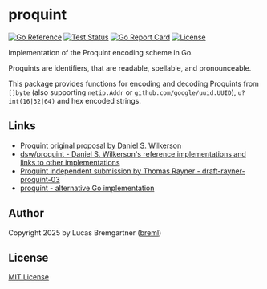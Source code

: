 # proquint

[![Go Reference](https://pkg.go.dev/badge/github.com/breml/proquint.svg)](https://pkg.go.dev/github.com/breml/proquint)
[![Test Status](https://github.com/breml/proquint/workflows/Go%20Matrix/badge.svg)](https://github.com/breml/proquint/actions?query=workflow%3AGo%20Matrix)
[![Go Report Card](https://goreportcard.com/badge/github.com/breml/proquint)](https://goreportcard.com/report/github.com/breml/proquint)
[![License](https://img.shields.io/badge/license-MIT-blue.svg)](LICENSE)

Implementation of the Proquint encoding scheme in Go.

Proquints are identifiers, that are readable, spellable, and pronounceable.

This package provides functions for encoding and decoding Proquints from `[]byte`
(also supporting `netip.Addr` or `github.com/google/uuid.UUID`), `u?int(16|32|64)`
and hex encoded strings.

## Links

* [Proquint original proposal by Daniel S. Wilkerson](http://arXiv.org/html/0901.4016)
* [dsw/proquint - Daniel S. Wilkerson's reference implementations and links to other implementations](https://github.com/dsw/proquint)
* [Proquint independent submission by Thomas Rayner - draft-rayner-proquint-03](https://datatracker.ietf.org/doc/draft-rayner-proquint/03/)
* [proquint - alternative Go implementation](https://github.com/icco/proquint)

## Author

Copyright 2025 by Lucas Bremgartner ([breml](https://github.com/breml))

## License

[MIT License](LICENSE)
